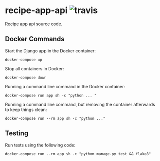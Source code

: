 # recipe-app-api ![travis](https://travis-ci.org/KruizerChick/recipe-app-api.svg?branch=master)
Recipe app api source code.

## Docker Commands

Start the Django app in the Docker container:

    docker-compose up

Stop all containers in Docker:

    docker-compose down

Running a command line command in the Docker container:

    docker-compose run app sh -c "python ... "

Running a command line command, but removing the container afterwards to keep things clean:

    docker-compose run --rm app sh -c "python ..."


## Testing

Run tests using the following code:

    docker-compose run --rm app sh -c "python manage.py test && flake8"

